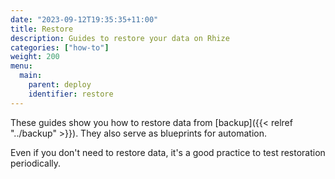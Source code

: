 ```yaml
---
date: "2023-09-12T19:35:35+11:00"
title: Restore
description: Guides to restore your data on Rhize
categories: ["how-to"]
weight: 200
menu:
  main:
    parent: deploy
    identifier: restore
---
```


These guides show you how to restore data from [backup]({{< relref "../backup" >}}).
They also serve as blueprints for automation.

Even if you don't need to restore data, it's a good practice to test restoration periodically.
